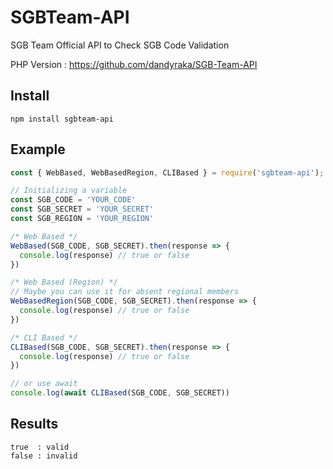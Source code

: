 # SGBTeam-API

SGB Team Official API to Check SGB Code Validation

PHP Version : https://github.com/dandyraka/SGB-Team-API

## Install

```
npm install sgbteam-api
```

## Example

```js
const { WebBased, WebBasedRegion, CLIBased } = require('sgbteam-api');

// Initializing a variable
const SGB_CODE = 'YOUR_CODE'
const SGB_SECRET = 'YOUR_SECRET'
const SGB_REGION = 'YOUR_REGION'

/* Web Based */
WebBased(SGB_CODE, SGB_SECRET).then(response => {
  console.log(response) // true or false
})

/* Web Based (Region) */
// Maybe you can use it for absent regional members
WebBasedRegion(SGB_CODE, SGB_SECRET).then(response => {
  console.log(response) // true or false
})

/* CLI Based */
CLIBased(SGB_CODE, SGB_SECRET).then(response => {
  console.log(response) // true or false
})

// or use await
console.log(await CLIBased(SGB_CODE, SGB_SECRET))
```

## Results

```
true  : valid
false : invalid
```
